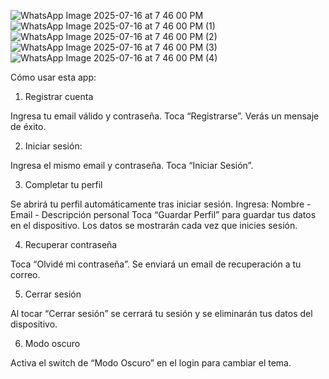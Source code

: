 ![WhatsApp Image 2025-07-16 at 7 46 00 PM](https://github.com/user-attachments/assets/bba407e8-a727-4851-99b3-8b87f057ff78)
![WhatsApp Image 2025-07-16 at 7 46 00 PM (1)](https://github.com/user-attachments/assets/a293ba9f-2592-4199-a482-d65e4f9038ee)
![WhatsApp Image 2025-07-16 at 7 46 00 PM (2)](https://github.com/user-attachments/assets/95a9ddb5-0b1a-4fcb-9fa5-075244ccf727)
![WhatsApp Image 2025-07-16 at 7 46 00 PM (3)](https://github.com/user-attachments/assets/31eeb933-e6f0-47e7-ad21-b893f02beb3d)
![WhatsApp Image 2025-07-16 at 7 46 00 PM (4)](https://github.com/user-attachments/assets/9d93ee73-8137-4941-b2d8-8413d4956f3d)


Cómo usar esta app:

1. Registrar cuenta

Ingresa tu email válido y contraseña.
Toca “Registrarse”.
Verás un mensaje de éxito.

2. Iniciar sesión:

Ingresa el mismo email y contraseña.
Toca “Iniciar Sesión”.

3. Completar tu perfil

Se abrirá tu perfil automáticamente tras iniciar sesión.
Ingresa: Nombre - Email - Descripción personal
Toca “Guardar Perfil” para guardar tus datos en el dispositivo.
Los datos se mostrarán cada vez que inicies sesión.

4. Recuperar contraseña

Toca “Olvidé mi contraseña”.
Se enviará un email de recuperación a tu correo.

5. Cerrar sesión

Al tocar “Cerrar sesión” se cerrará tu sesión y se eliminarán tus datos del dispositivo.

6. Modo oscuro

Activa el switch de “Modo Oscuro” en el login para cambiar el tema.
